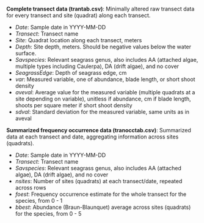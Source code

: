__Complete transect data (trantab.csv)__: Minimally altered raw transect data for every transect and site (quadrat) along each transect.  

* *Date*: Sample date in YYYY-MM-DD
* *Transect*: Transect name
* *Site*: Quadrat location along each transect, meters
* *Depth*: Site depth, meters. Should be negative values below the water surface.
* *Savspecies*: Relevant seagrass genus, also includes AA (attached algae, multiple types including Caulerpa), DA (drift algae), and no cover
* *SeagrassEdge*: Depth of seagrass edge, cm
* *var*: Measured variable, one of abundance, blade length, or short shoot density
* *aveval*: Average value for the measured variable (multiple quadrats at a site depending on variable), unitless if abundance, cm if blade length, shoots per square meter if short shoot density
* *sdval*: Standard deviation for the measured variable, same units as in aveval

__Summarized frequency occurrence data (tranocctab.csv)__: Summarized data at each transect and date, aggregating information across sites (quadrats).

* *Date*: Sample date in YYYY-MM-DD
* *Transect*: Transect name
* *Savspecies*: Relevant seagrass genus, also includes AA (attached algae), DA (drift algae), and no cover
* *nsites*: Number of sites (quadrats) at each transect/date, repeated across rows  
* *foest*: Frequency occurrence estimate for the whole transect for the species, from 0 - 1
* *bbest*: Abundance (Braun-Blaunquet) average across sites (quadrats) for the species, from 0 - 5